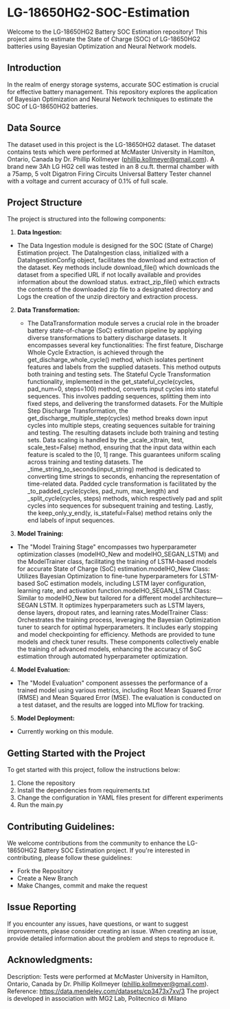 # LG-18650HG2-SOC-Estimation

Welcome to the LG-18650HG2 Battery SOC Estimation repository! This project aims to estimate the State of Charge (SOC) of LG-18650HG2 batteries using Bayesian Optimization and Neural Network models.

## Introduction

In the realm of energy storage systems, accurate SOC estimation is crucial for effective battery management. This repository explores the application of Bayesian Optimization and Neural Network techniques to estimate the SOC of LG-18650HG2 batteries.

## Data Source

The dataset used in this project is the LG-18650HG2 dataset. The dataset contains tests which were performed at McMaster University in Hamilton, Ontario, Canada by Dr. Phillip Kollmeyer (phillip.kollmeyer@gmail.com). A brand new 3Ah LG HG2 cell was tested in an 8 cu.ft. thermal chamber with a 75amp, 5 volt Digatron Firing Circuits Universal Battery Tester channel with a voltage and current accuracy of 0.1% of full scale. 

## Project Structure

The project is structured into the following components:

1. **Data Ingestion:**
- The Data Ingestion module is designed for the SOC (State of Charge) Estimation project. The DataIngestion class, initialized with a DataIngestionConfig object, facilitates the download and extraction of the dataset. Key methods include download_file() which downloads the dataset from a specified URL if not locally available and provides information about the download status. extract_zip_file() which extracts the contents of the downloaded zip file to a designated directory and Logs the creation of the unzip directory and extraction process.

2. **Data Transformation:**
   - The DataTransformation module serves a crucial role in the broader battery state-of-charge (SoC) estimation pipeline by applying diverse transformations to battery discharge datasets. It encompasses several key functionalities: The first feature, Discharge Whole Cycle Extraction, is achieved through the get_discharge_whole_cycle() method, which isolates pertinent features and labels from the supplied datasets. This method outputs both training and testing sets. The Stateful Cycle Transformation functionality, implemented in the get_stateful_cycle(cycles, pad_num=0, steps=100) method, converts input cycles into stateful sequences. This involves padding sequences, splitting them into fixed steps, and delivering the transformed datasets. For the Multiple Step Discharge Transformation, the get_discharge_multiple_step(cycles) method breaks down input cycles into multiple steps, creating sequences suitable for training and testing. The resulting datasets include both training and testing sets. Data scaling is handled by the _scale_x(train, test, scale_test=False) method, ensuring that the input data within each feature is scaled to the [0, 1] range. This guarantees uniform scaling across training and testing datasets. The _time_string_to_seconds(input_string) method is dedicated to converting time strings to seconds, enhancing the representation of time-related data. Padded cycle transformation is facilitated by the _to_padded_cycle(cycles, pad_num, max_length) and _split_cycle(cycles, steps) methods, which respectively pad and split cycles into sequences for subsequent training and testing. Lastly, the keep_only_y_end(y, is_stateful=False) method retains only the end labels of input sequences.

3. **Model Training:**
- The "Model Training Stage" encompasses two hyperparameter optimization classes (modelHO_New and modelHO_SEGAN_LSTM) and the ModelTrainer class, facilitating the training of LSTM-based models for accurate State of Charge (SoC) estimation.modelHO_New Class: Utilizes Bayesian Optimization to fine-tune hyperparameters for LSTM-based SoC estimation models, including LSTM layer configuration, learning rate, and activation function.modelHO_SEGAN_LSTM Class: Similar to modelHO_New but tailored for a different model architecture—SEGAN LSTM. It optimizes hyperparameters such as LSTM layers, dense layers, dropout rates, and learning rates.ModelTrainer Class: Orchestrates the training process, leveraging the Bayesian Optimization tuner to search for optimal hyperparameters. It includes early stopping and model checkpointing for efficiency. Methods are provided to tune models and check tuner results. These components collectively enable the training of advanced models, enhancing the accuracy of SoC estimation through automated hyperparameter optimization.

4. **Model Evaluation:**
- The "Model Evaluation" component assesses the performance of a trained model using various metrics, including Root Mean Squared Error (RMSE) and Mean Squared Error (MSE). The evaluation is conducted on a test dataset, and the results are logged into MLflow for tracking.

5. **Model Deployment:**
- Currently working on this module. 

## Getting Started with the Project 

To get started with this project, follow the instructions below:

1. Clone the repository
2. Install the dependencies from requirements.txt
3. Change the configuration in YAML files present for different experiments
4. Run the main.py

## Contributing Guidelines:

We welcome contributions from the community to enhance the LG-18650HG2 Battery SOC Estimation project. If you're interested in contributing, please follow these guidelines:
- Fork the Repository
- Create a New Branch
- Make Changes, commit and make the request

## Issue Reporting
If you encounter any issues, have questions, or want to suggest improvements, please consider creating an issue. When creating an issue, provide detailed information about the problem and steps to reproduce it.

## Acknowledgments:
Description: Tests were performed at McMaster University in Hamilton, Ontario, Canada by Dr. Phillip Kollmeyer (phillip.kollmeyer@gmail.com). Reference: https://data.mendeley.com/datasets/cp3473x7xv/3
The project is developed in association with MG2 Lab, Politecnico di Milano

